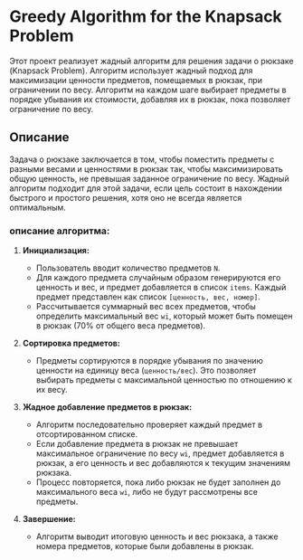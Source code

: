 # Greedy Algorithm for the Knapsack Problem

Этот проект реализует жадный алгоритм для решения задачи о рюкзаке (Knapsack Problem). Алгоритм использует жадный подход для максимизации ценности предметов, помещаемых в рюкзак, при ограничении по весу. Алгоритм на каждом шаге выбирает предметы в порядке убывания их стоимости, добавляя их в рюкзак, пока позволяет ограничение по весу.

## Описание

Задача о рюкзаке заключается в том, чтобы поместить предметы с разными весами и ценностями в рюкзак так, чтобы максимизировать общую ценность, не превышая заданное ограничение по весу. Жадный алгоритм подходит для этой задачи, если цель состоит в нахождении быстрого и простого решения, хотя оно не всегда является оптимальным.

### описание алгоритма:

1. **Инициализация:**
   - Пользователь вводит количество предметов `N`.
   - Для каждого предмета случайным образом генерируются его ценность и вес, и предмет добавляется в список `items`. Каждый предмет представлен как список `[ценность, вес, номер]`.
   - Рассчитывается суммарный вес всех предметов, чтобы определить максимальный вес `wi`, который может быть помещен в рюкзак (70% от общего веса предметов).

2. **Сортировка предметов:**
   - Предметы сортируются в порядке убывания по значению ценности на единицу веса (`ценность/вес`). Это позволяет выбирать предметы с максимальной ценностью по отношению к их весу.

3. **Жадное добавление предметов в рюкзак:**
   - Алгоритм последовательно проверяет каждый предмет в отсортированном списке.
   - Если добавление предмета в рюкзак не превышает максимальное ограничение по весу `wi`, предмет добавляется в рюкзак, а его ценность и вес добавляются к текущим значениям рюкзака.
   - Процесс повторяется, пока либо рюкзак не будет заполнен до максимального веса `wi`, либо не будут рассмотрены все предметы.

4. **Завершение:**
   - Алгоритм выводит итоговую ценность и вес рюкзака, а также номера предметов, которые были добавлены в рюкзак.
